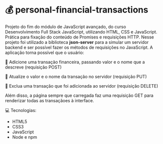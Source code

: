 # 💰 personal-financial-transactions

Projeto do fim do módulo de JavaScript avançado, do curso Desenvolvimento Full Stack JavaScript, utilizando HTML, CSS e JavaScript. Prática para fixação do conteúdo de Promises e requisições HTTP. Nesse projeto foi utilizado a biblioteca **json-server** para a simular um servidor backend e ser possível fazer os métodos de requisições no JavaScript. A aplicação torna possível que o usuário:

🔹 Adicione uma transação financeira, passando valor e o nome que a descreve (requisição POST)

🔹 Atualize o valor e o nome da transação no servidor (requisição PUT)

🔹 Exclua uma transação que foi adicionada ao servidor (requisição DELETE)

Além disso, a página sempre que carregada faz uma requisição GET para renderizar todas as transaçãoes à interface.

💻 Tecnologias:

* HTML5
* CSS3
* JavaScript
* Node e npm


